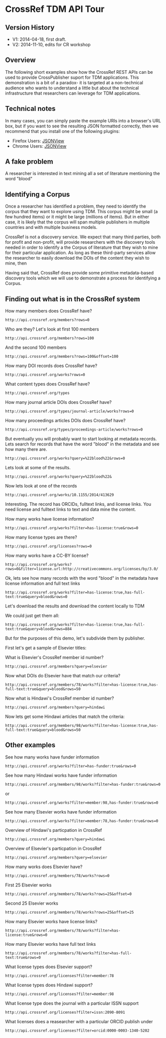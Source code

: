 # CrossRef TDM API Tour

## Version History

- V1: 2014-04-18, first draft.
- V2: 2014-11-10, edits for CR workshop 

## Overview

The following short examples show how the CrossRef REST APIs can be used to provide CrossPublisher suport for TDM applications. This demonstration is a bit of a paradox- it is targeted at a  non-technical audience who wants to understand a little but about the technical infrastructure that researchers can leverage for TDM applications.

## Technical notes

In many cases, you can simply paste the example URIs into a browser's URL box, but if you want to see the resulting JSON formatted correctly, then we recommend that you install one of the following plugins:

- Firefox Users: [JSONView](http://jsonview.com/)
- Chrome Users: [JSONView](https://chrome.google.com/webstore/detail/jsonview/chklaanhfefbnpoihckbnefhakgolnmc)

## A fake problem

A researcher is interested in text mining all a set of literature mentioning the word "blood"

## Identifying a Corpus

Once a researcher has identified a problem, they need to identify the corpus that they want to explore using TDM. This corpus might be small (a few hundred items) or it might be large (millions of items). But in either case, it is likely that the corpus will span multiple publishers in multiple countries and with multiple business models.

CrossRef is not a discovery service. We expect that many third parties, both for profit and non-profit, will provide researchers with the discovery tools needed in order to identify a the Corpus of literature that they wish to mine for their particular application. As long as these third-party services allow the researcher to easily download the DOIs of the content they wish to mine, then

Having said that, CrossRef does provide some primitive metadata-based discovery tools which we will use to demonstrate a process for identifying a Corpus.

## Finding out what is in the CrossRef system

How many members does CrossRef have?

    http://api.crossref.org/members?rows=0

Who are they? Let's look at first 100 members

    http://api.crossref.org/members?rows=100

And the second 100 members

    http://api.crossref.org/members?rows=100&offset=100

How many DOI records does CrossRef have?

    http://api.crossref.org/works?rows=0

What content types does CrossRef have?

    http://api.crossref.org/types

How many journal article DOIs does CrossRef have?

    http://api.crossref.org/types/journal-article/works?rows=0

How many proceedings articles DOIs does CrossRef have?

    http://api.crossref.org/types/proceedings-article/works?rows=0

But eventually you will probably want to start looking at metadata records. Lets search for records that have the word "blood" in the metadata and see how many there are.

    http://api.crossref.org/works?query=%22blood%22&rows=0

Lets look at some of the results.

    http://api.crossref.org/works?query=%22blood%22&

Now lets look at one of the records

    http://api.crossref.org/works/10.1155/2014/413629

Interesting. The record has ORCIDs, fulltext links, and license links. You need license and fulltext links to text and data mine the content.

How many works have license information?

    http://api.crossref.org/works?filter=has-license:true&rows=0

How many license types are there?

    http://api.crossref.org/licenses?rows=0

How many works have a CC-BY license?

    http://api.crossref.org/works?rows=0&filter=license.url:http://creativecommons.org/licenses/by/3.0/


Ok, lets see how many records with the word "blood" in the metadata have license information and full text links

    http://api.crossref.org/works?filter=has-license:true,has-full-text:true&query=blood&rows=0

Let's download the results and download the content locally to TDM

We could just get them all:

    http://api.crossref.org/works?filter=has-license:true,has-full-text:true&query=blood&rows=884

But for the purposes of this demo, let's subdivide them by publisher.


First let's get a sample of Elsevier titles:

What is Elsevier's CrossRef member id number? 

    http://api.crossref.org/members?query=elsevier

Now what DOIs do  Elsevier have that match our criteria?

    http://api.crossref.org/members/78/works?filter=has-license:true,has-full-text:true&query=blood&rows=50

Now what is Hindawi's CrossRef member id number?

    http://api.crossref.org/members?query=hindawi

Now lets get some Hindawi articles that match the criteria:

    http://api.crossref.org/members/98/works?filter=has-license:true,has-full-text:true&query=blood&rows=50




## Other examples

See how many works have funder information

    http://api.crossref.org/works?filter=has-funder:true&rows=0

See how many Hindawi works have funder information

    http://api.crossref.org/members/98/works?filter=has-funder:true&rows=0

  or

    http://api.crossref.org/works?filter=member:98,has-funder:true&rows=0

See how many Elsevier works have funder information

    http://api.crossref.org/works?filter=member:78,has-funder:true&rows=0


Overview of Hindawi's particpation in CrossRef

    http://api.crossref.org/members?query=hindawi


Overview of Elsevier's particpation in CrossRef

    http://api.crossref.org/members?query=elsevier

How many works does Elsevier have?

    http://api.crossref.org/members/78/works?rows=0

First 25 Elsevier works

    http://api.crossref.org/members/78/works?rows=25&offset=0

Second 25 Elsevier works

    http://api.crossref.org/members/78/works?rows=25&offset=25

How many Elsevier works have license links?

    http://api.crossref.org/members/78/works?filter=has-license:true&rows=0

How many Elsevier works have full text links

    http://api.crossref.org/members/78/works?filter=has-full-text:true&rows=0

What license types does Elsevier support?

    http://api.crossref.org/licenses?filter=member:78

What license types does Hindawi support?

    http://api.crossref.org/licenses?filter=member:98

What license type does the journal with a particular ISSN support

    http://api.crossref.org/licenses?filter=issn:2090-8091

What licenses does a reasearcher with a particular ORCID publish under

    http://api.crossref.org/licenses?filter=orcid:0000-0003-1340-5202
